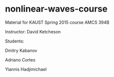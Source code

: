 # nonlinear-waves-course
Material for KAUST Spring 2015 course AMCS 394B

Instructor: David Ketcheson

Students:

Dmitry Kabanov

Adriano Cortes

Yiannis Hadjimichael

